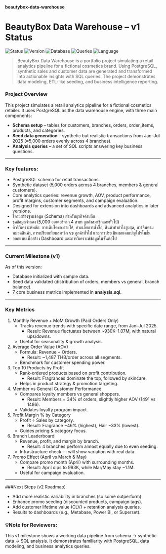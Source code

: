 #### beautybox-data-warehouse
# BeautyBox Data Warehouse – v1 Status
![Status](https://img.shields.io/badge/status-in%20progress-yellow)
![Version](https://img.shields.io/badge/version-v1.0-blue)
![Database](https://img.shields.io/badge/database-PostgreSQL-336791?logo=postgresql)
![Queries](https://img.shields.io/badge/analysis-7%20SQL%20queries-brightgreen)
![Language](https://img.shields.io/badge/language-SQL-lightgrey)
> BeautyBox Data Warehouse is a portfolio project simulating a retail analytics pipeline for a fictional cosmetics brand. Using PostgreSQL, synthetic sales and customer data are generated and transformed into actionable insights with SQL queries. The project demonstrates data modeling, ETL-like seeding, and business intelligence reporting.

### Project Overview
This project simulates a retail analytics pipeline for a fictional cosmetics retailer. It uses PostgreSQL as the data warehouse engine, with three main components:
- **Schema setup** – tables for customers, branches, orders, order_items, products, and categories.
- **Seed data generation** – synthetic but realistic transactions from Jan–Jul 2025 (≈5,000 orders evenly across 4 branches).
- **Analysis queries** – a set of SQL scripts answering key business questions.
---
### Key features:
- PostgreSQL schema for retail transactions.
- Synthetic dataset (5,000 orders across 4 branches, members & general customers).
- Core analytics queries: revenue growth, AOV, product performance, profit margins, customer segments, and campaign evaluation.
- Designed for extension into dashboards and advanced analytics in later versions.
- โครงสร้างฐานข้อมูล (Schema) สำหรับธุรกิจค้าปลีก
- ชุดข้อมูลจำลอง (5,000 ออเดอร์จาก 4 สาขา ลูกค้าสมาชิกและทั่วไป)
- คิวรีวิเคราะห์หลัก: การเติบโตของรายได้, ค่าเฉลี่ยการสั่งซื้อ, สินค้าทำกำไรสูงสุด, มาร์จินตามหมวดสินค้า, การเปรียบเทียบสมาชิก vs ลูกค้าทั่วไป และการประเมินผลแคมเปญโปรโมชั่น
- ออกแบบเพื่อสร้าง Dashboard และการวิเคราะห์ข้อมูลในขั้นต่อไป
---
### Current Milestone (v1)
As of this version:
- Database initialized with sample data.
- Seed data validated (distribution of orders, members vs general, branch balance).
- 7 core business metrics implemented in **analysis.sql.**
---
### Key Metrics
1. Monthly Revenue + MoM Growth (Paid Orders Only)
   - Tracks revenue trends with specific date range, from Jan–Jul 2025.
     - Result: Revenue fluctuates between ~930K–1.07M, with natural ups/downs.
   - Useful for seasonality & growth analysis.
2. Average Order Value (AOV)
   - Formula: Revenue ÷ Orders.
     - Result: ~1,487 THB/order across all segments.
   - Benchmark for customer spending power.
3. Top 10 Products by Profit
   - Rank-ordered products based on profit contribution.
     - Result: Fragrances dominate the top, followed by skincare.
   - Helps in product strategy & promotion targeting.
4. Member vs General Customer Performance
   - Compares loyalty members vs general shoppers.
     - Result: Members = 34% of orders, slightly higher AOV (1491 vs 1486).
   - Validates loyalty program impact.
5. Profit Margin % by Category
   - Profit ÷ Sales by category.
     - Result: Fragrance ~46% (highest), Hair ~33% (lowest).
   - Guides pricing & category focus.
6. Branch Leaderboard
   - Revenue, profit, and margin by branch.
     - Result: 4 branches perform almost equally due to even seeding.
   - Infrastructure check — will show variation with real data.
7. Promo Effect (April vs March & May)
   - Compare promo month (April) with surrounding months.
     - Result: April dips to 993K, while Mar/May stay ~1.1M.
   - Useful for campaign evaluation.
---
###Next Steps (v2 Roadmap)
- Add more realistic variability in branches (so some outperform).
- Enhance promo seeding (discounted products, campaign tags).
- Add customer lifetime value (CLV) + retention analysis queries.
- Results to dashboards (e.g., Metabase, Power BI, or Superset).

### 💡Note for Reviewers:
This v1 milestone shows a working data pipeline from schema → synthetic data → SQL analysis.
It demonstrates familiarity with PostgreSQL, data modeling, and business analytics queries.
